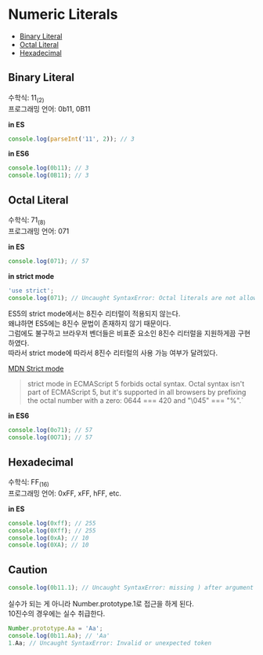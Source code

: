 # Numeric Literals
* [Binary Literal](#binary-literal)  
* [Octal Literal](#octal-literal)  
* [Hexadecimal](#hexadecimal)

## Binary Literal
수학식: 11<sub>(2)</sub>  
프로그래밍 언어: 0b11, 0B11

**in ES**
```javascript
console.log(parseInt('11', 2)); // 3
```

**in ES6**
```javascript
console.log(0b11); // 3
console.log(0B11); // 3
```

## Octal Literal
수학식: 71<sub>(8)</sub>  
프로그래밍 언어: 071

**in ES**
```javascript
console.log(071); // 57
```

**in strict mode**
```javascript
'use strict';
console.log(071); // Uncaught SyntaxError: Octal literals are not allowed in strict mode.
```
ES5의 strict mode에서는 8진수 리터럴이 적용되지 않는다.  
왜냐하면 ES5에는 8진수 문법이 존재하지 않기 때문이다.  
그럼에도 불구하고 브라우저 벤더들은 비표준 요소인 8진수 리터럴을 지원하게끔 구현하였다.  
따라서 strict mode에 따라서 8진수 리터럴의 사용 가능 여부가 달려있다.

[MDN Strict mode](https://developer.mozilla.org/en/docs/Web/JavaScript/Reference/Strict_mode#Converting_mistakes_into_errors)  
> strict mode in ECMAScript 5 forbids octal syntax.
Octal syntax isn't part of ECMAScript 5,
but it's supported in all browsers by prefixing the octal number with a zero:
0644 === 420 and "\045" === "%".`

**in ES6**
```javascript
console.log(0o71); // 57
console.log(0O71); // 57
```

## Hexadecimal
수학식: FF<sub>(16)</sub>  
프로그래밍 언어: 0xFF, xFF, hFF, etc.

**in ES**
```javascript
console.log(0xff); // 255
console.log(0Xff); // 255
console.log(0xA); // 10
console.log(0XA); // 10
```

## Caution
```javascript
console.log(0b11.1); // Uncaught SyntaxError: missing ) after argument list
```

실수가 되는 게 아니라 Number.prototype.1로 접근을 하게 된다.  
10진수의 경우에는 실수 취급한다.

```javascript
Number.prototype.Aa = 'Aa';
console.log(0b11.Aa); // 'Aa'
1.Aa; // Uncaught SyntaxError: Invalid or unexpected token
```